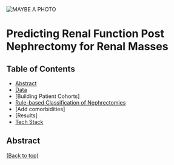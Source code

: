 ![MAYBE A PHOTO](https://github.com/jchen9619/Predicting-Renal-Function-Post-Nephrectomies/blob/main/images/DALL%C2%B7E%202024-04-15%2022.42.18%20-%20A%20wide%2C%20flat%20design%20digital%20illustration%20depicting%20the%20theme%20of%20kidney%20health%20research%2C%20specifically%20focusing%20on%20'Predicting%20Renal%20Function%20Post%20Nephr.webp)
# Predicting Renal Function Post Nephrectomy for Renal Masses
<a id="data-source"></a>

## Table of Contents
- [Abstract](#abstract)
- [Data](#data-source) 
- [Building Patient Cohorts]
- [Rule-based Classification of Nephrectomies](#identification-of-top-sentiment-words)  
- [Add comorbidities]
- [Results]
- [Tech Stack](#technologies)

## Abstract
[(Back to top)](#table-of-contents)
<br>
